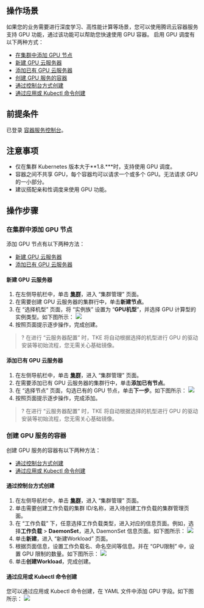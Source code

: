 ## 操作场景

如果您的业务需要进行深度学习、高性能计算等场景，您可以使用腾讯云容器服务支持 GPU 功能，通过该功能可以帮助您快速使用 GPU 容器。
启用 GPU 调度有以下两种方式：
- [在集群中添加 GPU 节点](#addGPUNodesatCluster)
 - [新建 GPU 云服务器](#createGPUServer)
 - [添加已有 GPU 云服务器](#addGPUServer)
- [创建 GPU 服务的容器](#createGPUServiceContainer)
 - [通过控制台方式创建](#consoleCreate)
 - [通过应用或 Kubectl 命令创建](#appOrKubectlCreate)

## 前提条件
已登录 [容器服务控制台](https://console.cloud.tencent.com/tke2)。

## 注意事项
- 仅在集群 Kubernetes 版本大于**1.8.\***时，支持使用 GPU 调度。
- 容器之间不共享 GPU，每个容器均可以请求一个或多个 GPU。无法请求 GPU 的一小部分。
- 建议搭配亲和性调度来使用 GPU 功能。

## 操作步骤

[](id:addGPUNodesatCluster)
### 在集群中添加 GPU 节点

添加 GPU 节点有以下两种方法：
- [新建 GPU 云服务器](#createGPUServer)
- [添加已有 GPU 云服务器](#addGPUServer)

[](id:createGPUServer)
#### 新建 GPU 云服务器

1. 在左侧导航栏中，单击 **[集群](https://console.cloud.tencent.com/tke2/cluster?rid=4)**，进入 “集群管理” 页面。
2. 在需要创建 GPU 云服务器的集群行中，单击**新建节点**。
3. 在 “选择机型” 页面，将 “实例族” 设置为 “**GPU机型**”，并选择 GPU 计算型的实例类型。如下图所示：
![](https://main.qcloudimg.com/raw/b87afa4e56553e00d4f77ac59a0cdb45.png)
4. 按照页面提示逐步操作，完成创建。
>? 在进行 “云服务器配置” 时，TKE 将自动根据选择的机型进行 GPU 的驱动安装等初始流程，您无需关心基础镜像。  

[](id:addGPUServer)
#### 添加已有 GPU 云服务器

1. 在左侧导航栏中，单击 **[集群](https://console.cloud.tencent.com/tke2/cluster?rid=4)**，进入 “集群管理” 页面。
2. 在需要添加已有 GPU 云服务器的集群行中，单击**添加已有节点**。
3. 在 “选择节点” 页面，勾选已有的 GPU 节点，单击**下一步**。如下图所示：
![](https://main.qcloudimg.com/raw/7080762e4f9f211ab7a4ef34e0db5a94.png)
4. 按照页面提示逐步操作，完成添加。
>? 在进行 “云服务器配置” 时，TKE 将自动根据选择的机型进行 GPU 的驱动安装等初始流程，您无需关心基础镜像。

[](id:createGPUServiceContainer)
### 创建 GPU 服务的容器

创建 GPU 服务的容器有以下两种方法：
- [通过控制台方式创建](#consoleCreate)
- [通过应用或 Kubectl 命令创建](#appOrKubectlCreate)

[](id:consoleCreate)
#### 通过控制台方式创建

1. 在左侧导航栏中，单击 **[集群](https://console.cloud.tencent.com/tke2/cluster?rid=4)**，进入 “集群管理” 页面。
2. 单击需要创建工作负载的集群 ID/名称，进入待创建工作负载的集群管理页面。
3. 在 “工作负载” 下，任意选择工作负载类型，进入对应的信息页面。例如，选择**工作负载** > **DaemonSet**，进入 DaemonSet 信息页面。如下图所示：
![](https://main.qcloudimg.com/raw/6729777e09dba0fc65228fdbb2f9191c.png)
4. 单击**新建**，进入 “新建Workload” 页面。
5. 根据页面信息，设置工作负载名、命名空间等信息。并在 “GPU限制” 中，设置 GPU 限制的数量。如下图所示：
![](https://main.qcloudimg.com/raw/8f0fa686061fbc11a1d1abf11107a03d.png)
6. 单击**创建Workload**，完成创建。

[](id:appOrKubectlCreate)
#### 通过应用或 Kubectl 命令创建

您可以通过应用或 Kubectl 命令创建，在 YAML 文件中添加 GPU 字段。如下图所示：
![](https://main.qcloudimg.com/raw/4dcfc0516d8d7871ce224437c4bfac4b.png)


